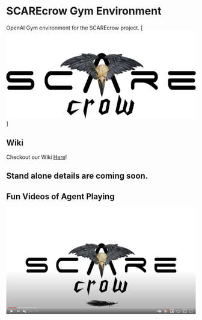 # SCAREcrow Gym Environment
OpenAI Gym environment for the SCAREcrow project.
[![SCAREcrow AI vs 100 Pigs](SCAREcrow_logo.png)]

## Wiki
Checkout our Wiki [Here](https://github.com/mcelhennyi/NXP-HoverGames-2/wiki)!

## Stand alone details are coming soon.

## Fun Videos of Agent Playing
[![SCAREcrow AI vs 100 Pigs](youtube_thumbnail.png)](https://www.youtube.com/watch?v=UBff8F9sxgw "SCAREcrow AI vs 100 Pigs")
